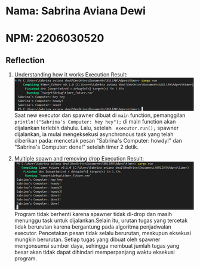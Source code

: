 # Nama: Sabrina Aviana Dewi
# NPM: 2206030520

## Reflection
1. Understanding how it works
Execution Result:
![alt text](assets/image.png)
Saat new executor dan spawner dibuat di `main` function, pemanggilan `println!("Sabrina's Computer: hey hey");` di main function akan dijalankan terlebih dahulu. Lalu, setelah ` executor.run();` spawner dijalankan, ia mulai mengeksekusi asynchronous task yang telah diberikan pada: mencetak pesan "Sabrina's Computer: howdy!" dan "Sabrina's Computer: done!" setelah timer 2 detik.

2. Multiple spawn and removing drop
Execution Result:
![alt text](assets/image2.png)
Program tidak berhenti karena spawner tidak di-drop dan masih menunggu task untuk dijalankan.Selain itu, urutan tugas yang tercetak tidak berurutan karena bergantung pada algoritma penjadwalan executor. Pencetakan pesan tidak selalu berurutan, meskupun eksekusi mungkin berurutan.  Setiap tugas yang dibuat oleh spawner mengonsumsi sumber daya, sehingga membuat jumlah tugas yang besar akan tidak dapat dihindari memperpanjang waktu eksekusi program.